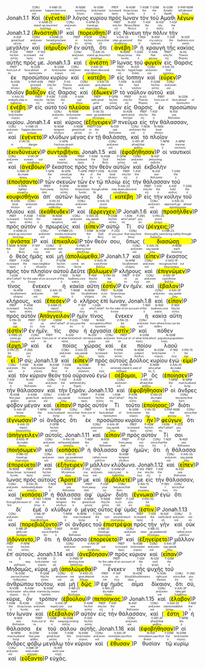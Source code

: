 <rt>Jonah.1.1</rt> <RUBY><ruby><ruby>Καὶ<rt>καί</rt></ruby><rt>and;even</rt></ruby><rt>CONJ</rt></RUBY> (<RUBY><ruby><ruby><mark class='verb'>ἐγένετο</mark><rt>γίνομαι</rt></ruby><rt>happen;become</rt></ruby><rt>V-AMI-3S</rt></RUBY>)P <RUBY><ruby><ruby>λόγος<rt>λόγος</rt></ruby><rt>word;log</rt></ruby><rt>N-NSM</rt></RUBY> <RUBY><ruby><ruby>κυρίου<rt>κύριος</rt></ruby><rt>lord;master</rt></ruby><rt>N-GSM</rt></RUBY> <RUBY><ruby><ruby>πρὸς<rt>πρός</rt></ruby><rt>to;toward</rt></ruby><rt>PREP</rt></RUBY> <RUBY><ruby><ruby>Ιωναν<rt>Ἰωνᾶς</rt></ruby><rt>Iōnas;Ionas</rt></ruby><rt>N-ASM</rt></RUBY> <RUBY><ruby><ruby>τὸν<rt>ὁ</rt></ruby><rt>the</rt></ruby><rt>T-ASM</rt></RUBY> <RUBY><ruby><ruby>τοῦ<rt>ὁ</rt></ruby><rt>the</rt></ruby><rt>T-GSM</rt></RUBY> <RUBY><ruby><ruby>Αμαθι<rt>Αμαθι</rt></ruby><rt>Amathi</rt></ruby><rt>N-GSM</rt></RUBY> <RUBY><ruby><ruby><mark class='ptc'>λέγων</mark><rt>λέγω</rt></ruby><rt>tell;declare</rt></ruby><rt>V-PAP-NSM</rt></RUBY> <rt>Jonah.1.2</rt> (<RUBY><ruby><ruby><mark class='verb'>Ἀνάστηθι</mark><rt>ἀνίστημι</rt></ruby><rt>stand up;resurrect</rt></ruby><rt>V-AAM-2S</rt></RUBY>)P <RUBY><ruby><ruby>καὶ<rt>καί</rt></ruby><rt>and;even</rt></ruby><rt>CONJ</rt></RUBY> (<RUBY><ruby><ruby><mark class='verb'>πορεύθητι</mark><rt>πορεύομαι</rt></ruby><rt>travel;go</rt></ruby><rt>V-APM-2S</rt></RUBY>)P <RUBY><ruby><ruby>εἰς<rt>εἰς</rt></ruby><rt>into;for</rt></ruby><rt>PREP</rt></RUBY> <RUBY><ruby><ruby>Νινευη<rt>Νινευΐ</rt></ruby><rt>Nineuΐ;Ninei</rt></ruby><rt>N-ASF</rt></RUBY> <RUBY><ruby><ruby>τὴν<rt>ὁ</rt></ruby><rt>the</rt></ruby><rt>T-ASF</rt></RUBY> <RUBY><ruby><ruby>πόλιν<rt>πόλις</rt></ruby><rt>city</rt></ruby><rt>N-ASF</rt></RUBY> <RUBY><ruby><ruby>τὴν<rt>ὁ</rt></ruby><rt>the</rt></ruby><rt>T-ASF</rt></RUBY> <RUBY><ruby><ruby>μεγάλην<rt>μέγας</rt></ruby><rt>great;loud</rt></ruby><rt>A-ASF</rt></RUBY> <RUBY><ruby><ruby>καὶ<rt>καί</rt></ruby><rt>and;even</rt></ruby><rt>CONJ</rt></RUBY> (<RUBY><ruby><ruby><mark class='verb'>κήρυξον</mark><rt>κηρύσσω</rt></ruby><rt>herald;proclaim</rt></ruby><rt>V-AAM-2S</rt></RUBY>)P <RUBY><ruby><ruby>ἐν<rt>ἐν</rt></ruby><rt>in</rt></ruby><rt>PREP</rt></RUBY> <RUBY><ruby><ruby>αὐτῇ,<rt>αὐτός</rt></ruby><rt>he;him</rt></ruby><rt>P-DSF</rt></RUBY> <RUBY><ruby><ruby>ὅτι<rt>ὅτι</rt></ruby><rt>since;that</rt></ruby><rt>CONJ</rt></RUBY> (<RUBY><ruby><ruby><mark class='verb'>ἀνέβη</mark><rt>ἀναβαίνω</rt></ruby><rt>step up;ascend</rt></ruby><rt>V-AAI-3S</rt></RUBY>)P <RUBY><ruby><ruby>ἡ<rt>ὁ</rt></ruby><rt>the</rt></ruby><rt>T-NSF</rt></RUBY> <RUBY><ruby><ruby>κραυγὴ<rt>κραυγή</rt></ruby><rt>cry;outcry</rt></ruby><rt>N-NSF</rt></RUBY> <RUBY><ruby><ruby>τῆς<rt>ὁ</rt></ruby><rt>the</rt></ruby><rt>T-GSF</rt></RUBY> <RUBY><ruby><ruby>κακίας<rt>κακία</rt></ruby><rt>badness;vice</rt></ruby><rt>N-GSF</rt></RUBY> <RUBY><ruby><ruby>αὐτῆς<rt>αὐτός</rt></ruby><rt>he;him</rt></ruby><rt>P-GSF</rt></RUBY> <RUBY><ruby><ruby>πρός<rt>πρός</rt></ruby><rt>to;toward</rt></ruby><rt>PREP</rt></RUBY> <RUBY><ruby><ruby>με.<rt>ἐγώ</rt></ruby><rt>me</rt></ruby><rt>P-1AS</rt></RUBY> <rt>Jonah.1.3</rt> <RUBY><ruby><ruby>καὶ<rt>καί</rt></ruby><rt>and;even</rt></ruby><rt>CONJ</rt></RUBY> (<RUBY><ruby><ruby><mark class='verb'>ἀνέστη</mark><rt>ἀνίστημι</rt></ruby><rt>stand up;resurrect</rt></ruby><rt>V-AAI-3S</rt></RUBY>)P <RUBY><ruby><ruby>Ιωνας<rt>Ἰωνᾶς</rt></ruby><rt>Iōnas;Ionas</rt></ruby><rt>N-NSM</rt></RUBY> <RUBY><ruby><ruby>τοῦ<rt>ὁ</rt></ruby><rt>the</rt></ruby><rt>T-GSN</rt></RUBY> <RUBY><ruby><ruby><mark class='ptc'>φυγεῖν</mark><rt>φεύγω</rt></ruby><rt>flee</rt></ruby><rt>V-AAN</rt></RUBY> <RUBY><ruby><ruby>εἰς<rt>εἰς</rt></ruby><rt>into;for</rt></ruby><rt>PREP</rt></RUBY> <RUBY><ruby><ruby>Θαρσις<rt>Θαρσις</rt></ruby><rt>Tharsis</rt></ruby><rt>N-AS</rt></RUBY> <RUBY><ruby><ruby>ἐκ<rt>ἐκ</rt></ruby><rt>from;out of</rt></ruby><rt>PREP</rt></RUBY> <RUBY><ruby><ruby>προσώπου<rt>πρόσωπον</rt></ruby><rt>face;ahead of</rt></ruby><rt>N-GSN</rt></RUBY> <RUBY><ruby><ruby>κυρίου<rt>κύριος</rt></ruby><rt>lord;master</rt></ruby><rt>N-GSM</rt></RUBY> <RUBY><ruby><ruby>καὶ<rt>καί</rt></ruby><rt>and;even</rt></ruby><rt>CONJ</rt></RUBY> (<RUBY><ruby><ruby><mark class='verb'>κατέβη</mark><rt>καταβαίνω</rt></ruby><rt>step down;descend</rt></ruby><rt>V-AAI-3S</rt></RUBY>)P <RUBY><ruby><ruby>εἰς<rt>εἰς</rt></ruby><rt>into;for</rt></ruby><rt>PREP</rt></RUBY> <RUBY><ruby><ruby>Ιοππην<rt>Ἰόππη</rt></ruby><rt>Ioppē;Ioppi</rt></ruby><rt>N-ASF</rt></RUBY> <RUBY><ruby><ruby>καὶ<rt>καί</rt></ruby><rt>and;even</rt></ruby><rt>CONJ</rt></RUBY> (<RUBY><ruby><ruby><mark class='verb'>εὗρεν</mark><rt>εὑρίσκω</rt></ruby><rt>find</rt></ruby><rt>V-AAI-3S</rt></RUBY>)P <RUBY><ruby><ruby>πλοῖον<rt>πλοῖον</rt></ruby><rt>boat</rt></ruby><rt>N-ASN</rt></RUBY> <RUBY><ruby><ruby><mark class='inf'>βαδίζον</mark><rt>βαδίζω</rt></ruby><rt>proceed</rt></ruby><rt>V-PAP-ASN</rt></RUBY> <RUBY><ruby><ruby>εἰς<rt>εἰς</rt></ruby><rt>into;for</rt></ruby><rt>PREP</rt></RUBY> <RUBY><ruby><ruby>Θαρσις<rt>Θαρσις</rt></ruby><rt>Tharsis</rt></ruby><rt>P-AS</rt></RUBY> <RUBY><ruby><ruby>καὶ<rt>καί</rt></ruby><rt>and;even</rt></ruby><rt>CONJ</rt></RUBY> (<RUBY><ruby><ruby><mark class='verb'>ἔδωκεν</mark><rt>δίδωμι</rt></ruby><rt>give;deposit</rt></ruby><rt>V-AAI-3S</rt></RUBY>)P <RUBY><ruby><ruby>τὸ<rt>ὁ</rt></ruby><rt>the</rt></ruby><rt>T-ASN</rt></RUBY> <RUBY><ruby><ruby>ναῦλον<rt>ναῦλον</rt></ruby><rt>fare</rt></ruby><rt>N-ASN</rt></RUBY> <RUBY><ruby><ruby>αὐτοῦ<rt>αὐτός</rt></ruby><rt>he;him</rt></ruby><rt>P-GSM</rt></RUBY> <RUBY><ruby><ruby>καὶ<rt>καί</rt></ruby><rt>and;even</rt></ruby><rt>CONJ</rt></RUBY> (<RUBY><ruby><ruby><mark class='verb'>ἐνέβη</mark><rt>ἐμβαίνω</rt></ruby><rt>embark;step in</rt></ruby><rt>V-AAI-3S</rt></RUBY>)P <RUBY><ruby><ruby>εἰς<rt>εἰς</rt></ruby><rt>into;for</rt></ruby><rt>PREP</rt></RUBY> <RUBY><ruby><ruby>αὐτὸ<rt>αὐτός</rt></ruby><rt>he;him</rt></ruby><rt>P-ASN</rt></RUBY> <RUBY><ruby><ruby>τοῦ<rt>ὁ</rt></ruby><rt>the</rt></ruby><rt>T-GSN</rt></RUBY> <RUBY><ruby><ruby><mark class='ptc'>πλεῦσαι</mark><rt>πλέω</rt></ruby><rt>sail</rt></ruby><rt>V-AAN</rt></RUBY> <RUBY><ruby><ruby>μετ᾽<rt>μετά</rt></ruby><rt>with;amid</rt></ruby><rt>PREP</rt></RUBY> <RUBY><ruby><ruby>αὐτῶν<rt>αὐτός</rt></ruby><rt>he;him</rt></ruby><rt>P-GPM</rt></RUBY> <RUBY><ruby><ruby>εἰς<rt>εἰς</rt></ruby><rt>into;for</rt></ruby><rt>PREP</rt></RUBY> <RUBY><ruby><ruby>Θαρσις<rt>Θαρσις</rt></ruby><rt>Tharsis</rt></ruby><rt>N-AS</rt></RUBY> <RUBY><ruby><ruby>ἐκ<rt>ἐκ</rt></ruby><rt>from;out of</rt></ruby><rt>PREP</rt></RUBY> <RUBY><ruby><ruby>προσώπου<rt>πρόσωπον</rt></ruby><rt>face;ahead of</rt></ruby><rt>N-GSN</rt></RUBY> <RUBY><ruby><ruby>κυρίου.<rt>κύριος</rt></ruby><rt>lord;master</rt></ruby><rt>N-GSM</rt></RUBY> <rt>Jonah.1.4</rt> <RUBY><ruby><ruby>καὶ<rt>καί</rt></ruby><rt>and;even</rt></ruby><rt>CONJ</rt></RUBY> <RUBY><ruby><ruby>κύριος<rt>κύριος</rt></ruby><rt>lord;master</rt></ruby><rt>N-NSM</rt></RUBY> (<RUBY><ruby><ruby><mark class='verb'>ἐξήγειρεν</mark><rt>ἐξεγείρω</rt></ruby><rt>raise up;awakened</rt></ruby><rt>V-IAI-3S</rt></RUBY>)P <RUBY><ruby><ruby>πνεῦμα<rt>πνεῦμα</rt></ruby><rt>spirit;wind</rt></ruby><rt>N-ASN</rt></RUBY> <RUBY><ruby><ruby>εἰς<rt>εἰς</rt></ruby><rt>into;for</rt></ruby><rt>PREP</rt></RUBY> <RUBY><ruby><ruby>τὴν<rt>ὁ</rt></ruby><rt>the</rt></ruby><rt>T-ASF</rt></RUBY> <RUBY><ruby><ruby>θάλασσαν,<rt>θάλασσα</rt></ruby><rt>sea</rt></ruby><rt>N-ASF</rt></RUBY> <RUBY><ruby><ruby>καὶ<rt>καί</rt></ruby><rt>and;even</rt></ruby><rt>CONJ</rt></RUBY> (<RUBY><ruby><ruby><mark class='verb'>ἐγένετο</mark><rt>γίνομαι</rt></ruby><rt>happen;become</rt></ruby><rt>V-AMI-3S</rt></RUBY>)P <RUBY><ruby><ruby>κλύδων<rt>κλύδων</rt></ruby><rt>tempest</rt></ruby><rt>N-NSM</rt></RUBY> <RUBY><ruby><ruby>μέγας<rt>μέγας</rt></ruby><rt>great;loud</rt></ruby><rt>A-NSM</rt></RUBY> <RUBY><ruby><ruby>ἐν<rt>ἐν</rt></ruby><rt>in</rt></ruby><rt>PREP</rt></RUBY> <RUBY><ruby><ruby>τῇ<rt>ὁ</rt></ruby><rt>the</rt></ruby><rt>T-DSF</rt></RUBY> <RUBY><ruby><ruby>θαλάσσῃ,<rt>θάλασσα</rt></ruby><rt>sea</rt></ruby><rt>N-DSF</rt></RUBY> <RUBY><ruby><ruby>καὶ<rt>καί</rt></ruby><rt>and;even</rt></ruby><rt>CONJ</rt></RUBY> <RUBY><ruby><ruby>τὸ<rt>ὁ</rt></ruby><rt>the</rt></ruby><rt>T-NSN</rt></RUBY> <RUBY><ruby><ruby>πλοῖον<rt>πλοῖον</rt></ruby><rt>boat</rt></ruby><rt>N-NSN</rt></RUBY> (<RUBY><ruby><ruby><mark class='verb'>ἐκινδύνευεν</mark><rt>κινδυνεύω</rt></ruby><rt>in danger</rt></ruby><rt>V-IAI-3S</rt></RUBY>)P <RUBY><ruby><ruby><mark class='ptc'>συντριβῆναι.</mark><rt>συντρίβω</rt></ruby><rt>fracture;smash</rt></ruby><rt>V-APN</rt></RUBY> <rt>Jonah.1.5</rt> <RUBY><ruby><ruby>καὶ<rt>καί</rt></ruby><rt>and;even</rt></ruby><rt>CONJ</rt></RUBY> (<RUBY><ruby><ruby><mark class='verb'>ἐφοβήθησαν</mark><rt>φοβέω</rt></ruby><rt>afraid;fear</rt></ruby><rt>V-API-3P</rt></RUBY>)P <RUBY><ruby><ruby>οἱ<rt>ὁ</rt></ruby><rt>the</rt></ruby><rt>T-NPM</rt></RUBY> <RUBY><ruby><ruby>ναυτικοὶ<rt>ναυτικός</rt></ruby><rt>mariner</rt></ruby><rt>A-NPM</rt></RUBY> <RUBY><ruby><ruby>καὶ<rt>καί</rt></ruby><rt>and;even</rt></ruby><rt>CONJ</rt></RUBY> (<RUBY><ruby><ruby><mark class='verb'>ἀνεβόων</mark><rt>ἀναβοάω</rt></ruby><rt>scream out</rt></ruby><rt>V-IAI-3P</rt></RUBY>)P <RUBY><ruby><ruby>ἕκαστος<rt>ἕκαστος</rt></ruby><rt>each</rt></ruby><rt>A-NSM</rt></RUBY> <RUBY><ruby><ruby>πρὸς<rt>πρός</rt></ruby><rt>to;toward</rt></ruby><rt>PREP</rt></RUBY> <RUBY><ruby><ruby>τὸν<rt>ὁ</rt></ruby><rt>the</rt></ruby><rt>T-ASM</rt></RUBY> <RUBY><ruby><ruby>θεὸν<rt>θεός</rt></ruby><rt>God</rt></ruby><rt>N-ASM</rt></RUBY> <RUBY><ruby><ruby>αὐτῶν<rt>αὐτός</rt></ruby><rt>he;him</rt></ruby><rt>P-GPM</rt></RUBY> <RUBY><ruby><ruby>καὶ<rt>καί</rt></ruby><rt>and;even</rt></ruby><rt>CONJ</rt></RUBY> <RUBY><ruby><ruby>ἐκβολὴν<rt>ἐκβολή</rt></ruby><rt>jettisoning</rt></ruby><rt>N-ASF</rt></RUBY> (<RUBY><ruby><ruby><mark class='verb'>ἐποιήσαντο</mark><rt>ποιέω</rt></ruby><rt>do;make</rt></ruby><rt>V-AMI-3P</rt></RUBY>)P <RUBY><ruby><ruby>τῶν<rt>ὁ</rt></ruby><rt>the</rt></ruby><rt>T-GPN</rt></RUBY> <RUBY><ruby><ruby>σκευῶν<rt>σκεῦος</rt></ruby><rt>vessel;jar</rt></ruby><rt>N-GPN</rt></RUBY> <RUBY><ruby><ruby>τῶν<rt>ὁ</rt></ruby><rt>the</rt></ruby><rt>T-GPN</rt></RUBY> <RUBY><ruby><ruby>ἐν<rt>ἐν</rt></ruby><rt>in</rt></ruby><rt>PREP</rt></RUBY> <RUBY><ruby><ruby>τῷ<rt>ὁ</rt></ruby><rt>the</rt></ruby><rt>T-DSN</rt></RUBY> <RUBY><ruby><ruby>πλοίῳ<rt>πλοῖον</rt></ruby><rt>boat</rt></ruby><rt>N-DSN</rt></RUBY> <RUBY><ruby><ruby>εἰς<rt>εἰς</rt></ruby><rt>into;for</rt></ruby><rt>PREP</rt></RUBY> <RUBY><ruby><ruby>τὴν<rt>ὁ</rt></ruby><rt>the</rt></ruby><rt>T-ASF</rt></RUBY> <RUBY><ruby><ruby>θάλασσαν<rt>θάλασσα</rt></ruby><rt>sea</rt></ruby><rt>N-ASF</rt></RUBY> <RUBY><ruby><ruby>τοῦ<rt>ὁ</rt></ruby><rt>the</rt></ruby><rt>T-GSN</rt></RUBY> <RUBY><ruby><ruby><mark class='ptc'>κουφισθῆναι</mark><rt>κουφίζω</rt></ruby><rt>lighten</rt></ruby><rt>V-APN</rt></RUBY> <RUBY><ruby><ruby>ἀπ᾽<rt>ἀπό</rt></ruby><rt>from;away</rt></ruby><rt>PREP</rt></RUBY> <RUBY><ruby><ruby>αὐτῶν·<rt>αὐτός</rt></ruby><rt>he;him</rt></ruby><rt>P-GPM</rt></RUBY> <RUBY><ruby><ruby>Ιωνας<rt>Ἰωνᾶς</rt></ruby><rt>Iōnas;Ionas</rt></ruby><rt>N-NSM</rt></RUBY> <RUBY><ruby><ruby>δὲ<rt>δέ</rt></ruby><rt>though;while</rt></ruby><rt>X</rt></RUBY> (<RUBY><ruby><ruby><mark class='verb'>κατέβη</mark><rt>καταβαίνω</rt></ruby><rt>step down;descend</rt></ruby><rt>V-AAI-3S</rt></RUBY>)P <RUBY><ruby><ruby>εἰς<rt>εἰς</rt></ruby><rt>into;for</rt></ruby><rt>PREP</rt></RUBY> <RUBY><ruby><ruby>τὴν<rt>ὁ</rt></ruby><rt>the</rt></ruby><rt>T-ASF</rt></RUBY> <RUBY><ruby><ruby>κοίλην<rt>κοῖλος</rt></ruby><rt>hold</rt></ruby><rt>A-ASF</rt></RUBY> <RUBY><ruby><ruby>τοῦ<rt>ὁ</rt></ruby><rt>the</rt></ruby><rt>T-GSN</rt></RUBY> <RUBY><ruby><ruby>πλοίου<rt>πλοῖον</rt></ruby><rt>boat</rt></ruby><rt>N-GSN</rt></RUBY> <RUBY><ruby><ruby>καὶ<rt>καί</rt></ruby><rt>and;even</rt></ruby><rt>CONJ</rt></RUBY> (<RUBY><ruby><ruby><mark class='verb'>ἐκάθευδεν</mark><rt>καθεύδω</rt></ruby><rt>asleep;sleep</rt></ruby><rt>V-IAI-3S</rt></RUBY>)P <RUBY><ruby><ruby>καὶ<rt>καί</rt></ruby><rt>and;even</rt></ruby><rt>CONJ</rt></RUBY> (<RUBY><ruby><ruby><mark class='verb'>ἔρρεγχεν.</mark><rt>ῥέγχω</rt></ruby><rt>snore</rt></ruby><rt>V-AAI-3S</rt></RUBY>)P <rt>Jonah.1.6</rt> <RUBY><ruby><ruby>καὶ<rt>καί</rt></ruby><rt>and;even</rt></ruby><rt>CONJ</rt></RUBY> (<RUBY><ruby><ruby><mark class='verb'>προσῆλθεν</mark><rt>προσέρχομαι</rt></ruby><rt>approach;go ahead</rt></ruby><rt>V-AAI-3S</rt></RUBY>)P <RUBY><ruby><ruby>πρὸς<rt>πρός</rt></ruby><rt>to;toward</rt></ruby><rt>PREP</rt></RUBY> <RUBY><ruby><ruby>αὐτὸν<rt>αὐτός</rt></ruby><rt>he;him</rt></ruby><rt>P-ASM</rt></RUBY> <RUBY><ruby><ruby>ὁ<rt>ὁ</rt></ruby><rt>the</rt></ruby><rt>T-NSM</rt></RUBY> <RUBY><ruby><ruby>πρωρεὺς<rt>πρωρεύς</rt></ruby><rt>captain</rt></ruby><rt>N-NSM</rt></RUBY> <RUBY><ruby><ruby>καὶ<rt>καί</rt></ruby><rt>and;even</rt></ruby><rt>CONJ</rt></RUBY> (<RUBY><ruby><ruby><mark class='verb'>εἶπεν</mark><rt>ἔπω</rt></ruby><rt>say;speak</rt></ruby><rt>V-AAI-3S</rt></RUBY>)P <RUBY><ruby><ruby>αὐτῷ<rt>αὐτός</rt></ruby><rt>he;him</rt></ruby><rt>P-DSM</rt></RUBY> <RUBY><ruby><ruby>Τί<rt>τίς</rt></ruby><rt>who?;what?</rt></ruby><rt>I-ASN</rt></RUBY> <RUBY><ruby><ruby>σὺ<rt>σύ</rt></ruby><rt>you</rt></ruby><rt>P-2NS</rt></RUBY> (<RUBY><ruby><ruby><mark class='verb'>ῥέγχεις;</mark><rt>ῥέγχω</rt></ruby><rt>snore</rt></ruby><rt>V-PAI-2S</rt></RUBY>)P (<RUBY><ruby><ruby><mark class='verb'>ἀνάστα</mark><rt>ἀνίστημι</rt></ruby><rt>stand up;resurrect</rt></ruby><rt>V-AAM-2S</rt></RUBY>)P <RUBY><ruby><ruby>καὶ<rt>καί</rt></ruby><rt>and;even</rt></ruby><rt>CONJ</rt></RUBY> (<RUBY><ruby><ruby><mark class='verb'>ἐπικαλοῦ</mark><rt>ἐπικαλέω</rt></ruby><rt>invoke;nickname</rt></ruby><rt>V-PMM-2S</rt></RUBY>)P <RUBY><ruby><ruby>τὸν<rt>ὁ</rt></ruby><rt>the</rt></ruby><rt>T-ASM</rt></RUBY> <RUBY><ruby><ruby>θεόν<rt>θεός</rt></ruby><rt>God</rt></ruby><rt>N-ASM</rt></RUBY> <RUBY><ruby><ruby>σου,<rt>σύ</rt></ruby><rt>of you;your</rt></ruby><rt>P-2GS</rt></RUBY> <RUBY><ruby><ruby>ὅπως<rt>ὅπως</rt></ruby><rt>that way;how</rt></ruby><rt>CONJ</rt></RUBY> (<RUBY><ruby><ruby><mark class='verb'>διασώσῃ</mark><rt>διασώζω</rt></ruby><rt>thoroughly save;bring safely through</rt></ruby><rt>V-FMI-2S</rt></RUBY>)P <RUBY><ruby><ruby>ὁ<rt>ὁ</rt></ruby><rt>the</rt></ruby><rt>T-NSM</rt></RUBY> <RUBY><ruby><ruby>θεὸς<rt>θεός</rt></ruby><rt>God</rt></ruby><rt>N-NSM</rt></RUBY> <RUBY><ruby><ruby>ἡμᾶς<rt>ἐγώ</rt></ruby><rt>us</rt></ruby><rt>P-1AP</rt></RUBY> <RUBY><ruby><ruby>καὶ<rt>καί</rt></ruby><rt>and;even</rt></ruby><rt>CONJ</rt></RUBY> <RUBY><ruby><ruby>μὴ<rt>μή</rt></ruby><rt>not</rt></ruby><rt>D</rt></RUBY> (<RUBY><ruby><ruby><mark class='verb'>ἀπολώμεθα.</mark><rt>ἀπόλλυμι</rt></ruby><rt>destroy;lose</rt></ruby><rt>V-PMS-1P</rt></RUBY>)P <rt>Jonah.1.7</rt> <RUBY><ruby><ruby>καὶ<rt>καί</rt></ruby><rt>and;even</rt></ruby><rt>CONJ</rt></RUBY> (<RUBY><ruby><ruby><mark class='verb'>εἶπεν</mark><rt>ἔπω</rt></ruby><rt>say;speak</rt></ruby><rt>V-AAI-3S</rt></RUBY>)P <RUBY><ruby><ruby>ἕκαστος<rt>ἕκαστος</rt></ruby><rt>each</rt></ruby><rt>A-NSM</rt></RUBY> <RUBY><ruby><ruby>πρὸς<rt>πρός</rt></ruby><rt>to;toward</rt></ruby><rt>PREP</rt></RUBY> <RUBY><ruby><ruby>τὸν<rt>ὁ</rt></ruby><rt>the</rt></ruby><rt>T-ASM</rt></RUBY> <RUBY><ruby><ruby>πλησίον<rt>πλησίον</rt></ruby><rt>near;neighbor</rt></ruby><rt>D</rt></RUBY> <RUBY><ruby><ruby>αὐτοῦ<rt>αὐτός</rt></ruby><rt>he;him</rt></ruby><rt>P-GSM</rt></RUBY> <RUBY><ruby><ruby>Δεῦτε<rt>δεῦτε</rt></ruby><rt>come on</rt></ruby><rt>D</rt></RUBY> (<RUBY><ruby><ruby><mark class='verb'>βάλωμεν</mark><rt>βάλλω</rt></ruby><rt>cast;throw</rt></ruby><rt>V-AAS-1P</rt></RUBY>)P <RUBY><ruby><ruby>κλήρους<rt>κλῆρος</rt></ruby><rt>lot;allotment</rt></ruby><rt>N-APM</rt></RUBY> <RUBY><ruby><ruby>καὶ<rt>καί</rt></ruby><rt>and;even</rt></ruby><rt>CONJ</rt></RUBY> (<RUBY><ruby><ruby><mark class='verb'>ἐπιγνῶμεν</mark><rt>ἐπιγινώσκω</rt></ruby><rt>recognize;find out</rt></ruby><rt>V-AAS-1P</rt></RUBY>)P <RUBY><ruby><ruby>τίνος<rt>τίς</rt></ruby><rt>who?;what?</rt></ruby><rt>I-GSN</rt></RUBY> <RUBY><ruby><ruby>ἕνεκεν<rt>ἕνεκα</rt></ruby><rt>for the sake of;on account of</rt></ruby><rt>PREP</rt></RUBY> <RUBY><ruby><ruby>ἡ<rt>ὁ</rt></ruby><rt>the</rt></ruby><rt>T-NSF</rt></RUBY> <RUBY><ruby><ruby>κακία<rt>κακία</rt></ruby><rt>badness;vice</rt></ruby><rt>N-NSF</rt></RUBY> <RUBY><ruby><ruby>αὕτη<rt>οὗτος</rt></ruby><rt>this;he</rt></ruby><rt>P-NSF</rt></RUBY> (<RUBY><ruby><ruby><mark class='verb'>ἐστὶν</mark><rt>εἰμί</rt></ruby><rt>be</rt></ruby><rt>V-PAI-3S</rt></RUBY>)P <RUBY><ruby><ruby>ἐν<rt>ἐν</rt></ruby><rt>in</rt></ruby><rt>PREP</rt></RUBY> <RUBY><ruby><ruby>ἡμῖν.<rt>ἐγώ</rt></ruby><rt>us</rt></ruby><rt>P-1DP</rt></RUBY> <RUBY><ruby><ruby>καὶ<rt>καί</rt></ruby><rt>and;even</rt></ruby><rt>CONJ</rt></RUBY> (<RUBY><ruby><ruby><mark class='verb'>ἔβαλον</mark><rt>βάλλω</rt></ruby><rt>cast;throw</rt></ruby><rt>V-AAI-3P</rt></RUBY>)P <RUBY><ruby><ruby>κλήρους,<rt>κλῆρος</rt></ruby><rt>lot;allotment</rt></ruby><rt>N-APM</rt></RUBY> <RUBY><ruby><ruby>καὶ<rt>καί</rt></ruby><rt>and;even</rt></ruby><rt>CONJ</rt></RUBY> (<RUBY><ruby><ruby><mark class='verb'>ἔπεσεν</mark><rt>πίπτω</rt></ruby><rt>fall</rt></ruby><rt>V-AAI-3S</rt></RUBY>)P <RUBY><ruby><ruby>ὁ<rt>ὁ</rt></ruby><rt>the</rt></ruby><rt>T-NSM</rt></RUBY> <RUBY><ruby><ruby>κλῆρος<rt>κλῆρος</rt></ruby><rt>lot;allotment</rt></ruby><rt>N-NSM</rt></RUBY> <RUBY><ruby><ruby>ἐπὶ<rt>ἐπί</rt></ruby><rt>in;on</rt></ruby><rt>PREP</rt></RUBY> <RUBY><ruby><ruby>Ιωναν.<rt>Ἰωνᾶς</rt></ruby><rt>Iōnas;Ionas</rt></ruby><rt>N-ASM</rt></RUBY> <rt>Jonah.1.8</rt> <RUBY><ruby><ruby>καὶ<rt>καί</rt></ruby><rt>and;even</rt></ruby><rt>CONJ</rt></RUBY> (<RUBY><ruby><ruby><mark class='verb'>εἶπον</mark><rt>ἔπω</rt></ruby><rt>say;speak</rt></ruby><rt>V-AAI-3P</rt></RUBY>)P <RUBY><ruby><ruby>πρὸς<rt>πρός</rt></ruby><rt>to;toward</rt></ruby><rt>PREP</rt></RUBY> <RUBY><ruby><ruby>αὐτόν<rt>αὐτός</rt></ruby><rt>he;him</rt></ruby><rt>P-ASM</rt></RUBY> (<RUBY><ruby><ruby><mark class='verb'>Ἀπάγγειλον</mark><rt>ἀπαγγέλλω</rt></ruby><rt>report</rt></ruby><rt>V-AAM-2S</rt></RUBY>)P <RUBY><ruby><ruby>ἡμῖν<rt>ἐγώ</rt></ruby><rt>us</rt></ruby><rt>P-1DP</rt></RUBY> <RUBY><ruby><ruby>τίνος<rt>τίς</rt></ruby><rt>who?;what?</rt></ruby><rt>I-GSN</rt></RUBY> <RUBY><ruby><ruby>ἕνεκεν<rt>ἕνεκα</rt></ruby><rt>for the sake of;on account of</rt></ruby><rt>PREP</rt></RUBY> <RUBY><ruby><ruby>ἡ<rt>ὁ</rt></ruby><rt>the</rt></ruby><rt>T-NSF</rt></RUBY> <RUBY><ruby><ruby>κακία<rt>κακία</rt></ruby><rt>badness;vice</rt></ruby><rt>N-NSF</rt></RUBY> <RUBY><ruby><ruby>αὕτη<rt>οὗτος</rt></ruby><rt>this;he</rt></ruby><rt>P-NSF</rt></RUBY> (<RUBY><ruby><ruby><mark class='verb'>ἐστὶν</mark><rt>εἰμί</rt></ruby><rt>be</rt></ruby><rt>V-PAI-3S</rt></RUBY>)P <RUBY><ruby><ruby>ἐν<rt>ἐν</rt></ruby><rt>in</rt></ruby><rt>PREP</rt></RUBY> <RUBY><ruby><ruby>ἡμῖν.<rt>ἐγώ</rt></ruby><rt>us</rt></ruby><rt>P-1DP</rt></RUBY> <RUBY><ruby><ruby>τίς<rt>τίς</rt></ruby><rt>who?;what?</rt></ruby><rt>I-NSM</rt></RUBY> <RUBY><ruby><ruby>σου<rt>σύ</rt></ruby><rt>of you;your</rt></ruby><rt>P-2GS</rt></RUBY> <RUBY><ruby><ruby>ἡ<rt>ὁ</rt></ruby><rt>the</rt></ruby><rt>T-NSF</rt></RUBY> <RUBY><ruby><ruby>ἐργασία<rt>ἐργασία</rt></ruby><rt>occupation;effort</rt></ruby><rt>N-NSF</rt></RUBY> (<RUBY><ruby><ruby><mark class='verb'>ἐστίν;</mark><rt>εἰμί</rt></ruby><rt>be</rt></ruby><rt>V-PAI-3S</rt></RUBY>)P <RUBY><ruby><ruby>καὶ<rt>καί</rt></ruby><rt>and;even</rt></ruby><rt>CONJ</rt></RUBY> <RUBY><ruby><ruby>πόθεν<rt>πόθεν</rt></ruby><rt>from where;how can be</rt></ruby><rt>D</rt></RUBY> (<RUBY><ruby><ruby><mark class='verb'>ἔρχῃ,</mark><rt>ἔρχομαι</rt></ruby><rt>come;go</rt></ruby><rt>V-PMS-2S</rt></RUBY>)P <RUBY><ruby><ruby>καὶ<rt>καί</rt></ruby><rt>and;even</rt></ruby><rt>CONJ</rt></RUBY> <RUBY><ruby><ruby>ἐκ<rt>ἐκ</rt></ruby><rt>from;out of</rt></ruby><rt>PREP</rt></RUBY> <RUBY><ruby><ruby>ποίας<rt>ποῖος</rt></ruby><rt>of what kind;which</rt></ruby><rt>A-GSF</rt></RUBY> <RUBY><ruby><ruby>χώρας<rt>χώρα</rt></ruby><rt>territory;estate</rt></ruby><rt>N-GSF</rt></RUBY> <RUBY><ruby><ruby>καὶ<rt>καί</rt></ruby><rt>and;even</rt></ruby><rt>CONJ</rt></RUBY> <RUBY><ruby><ruby>ἐκ<rt>ἐκ</rt></ruby><rt>from;out of</rt></ruby><rt>PREP</rt></RUBY> <RUBY><ruby><ruby>ποίου<rt>ποῖος</rt></ruby><rt>of what kind;which</rt></ruby><rt>A-GSM</rt></RUBY> <RUBY><ruby><ruby>λαοῦ<rt>λαός</rt></ruby><rt>populace;population</rt></ruby><rt>N-GSM</rt></RUBY> (<RUBY><ruby><ruby><mark class='verb'>εἶ</mark><rt>εἰμί</rt></ruby><rt>be</rt></ruby><rt>V-PAI-2S</rt></RUBY>)P <RUBY><ruby><ruby>σύ;<rt>σύ</rt></ruby><rt>you</rt></ruby><rt>P-2NS</rt></RUBY> <rt>Jonah.1.9</rt> <RUBY><ruby><ruby>καὶ<rt>καί</rt></ruby><rt>and;even</rt></ruby><rt>CONJ</rt></RUBY> (<RUBY><ruby><ruby><mark class='verb'>εἶπεν</mark><rt>ἔπω</rt></ruby><rt>say;speak</rt></ruby><rt>V-AAI-3S</rt></RUBY>)P <RUBY><ruby><ruby>πρὸς<rt>πρός</rt></ruby><rt>to;toward</rt></ruby><rt>PREP</rt></RUBY> <RUBY><ruby><ruby>αὐτούς<rt>αὐτός</rt></ruby><rt>he;him</rt></ruby><rt>P-APM</rt></RUBY> <RUBY><ruby><ruby>Δοῦλος<rt>δοῦλος</rt></ruby><rt>subject</rt></ruby><rt>N-NSM</rt></RUBY> <RUBY><ruby><ruby>κυρίου<rt>κύριος</rt></ruby><rt>lord;master</rt></ruby><rt>N-GSM</rt></RUBY> <RUBY><ruby><ruby>ἐγώ<rt>ἐγώ</rt></ruby><rt>I</rt></ruby><rt>P-1NS</rt></RUBY> (<RUBY><ruby><ruby><mark class='verb'>εἰμι</mark><rt>εἰμί</rt></ruby><rt>be</rt></ruby><rt>V-PAI-1S</rt></RUBY>)P <RUBY><ruby><ruby>καὶ<rt>καί</rt></ruby><rt>and;even</rt></ruby><rt>CONJ</rt></RUBY> <RUBY><ruby><ruby>τὸν<rt>ὁ</rt></ruby><rt>the</rt></ruby><rt>T-ASM</rt></RUBY> <RUBY><ruby><ruby>κύριον<rt>κύριος</rt></ruby><rt>lord;master</rt></ruby><rt>N-ASM</rt></RUBY> <RUBY><ruby><ruby>θεὸν<rt>θεός</rt></ruby><rt>God</rt></ruby><rt>N-ASM</rt></RUBY> <RUBY><ruby><ruby>τοῦ<rt>ὁ</rt></ruby><rt>the</rt></ruby><rt>T-GSM</rt></RUBY> <RUBY><ruby><ruby>οὐρανοῦ<rt>οὐρανός</rt></ruby><rt>sky;heaven</rt></ruby><rt>N-GSM</rt></RUBY> <RUBY><ruby><ruby>ἐγὼ<rt>ἐγώ</rt></ruby><rt>I</rt></ruby><rt>P-1NS</rt></RUBY> (<RUBY><ruby><ruby><mark class='verb'>σέβομαι,</mark><rt>σέβομαι</rt></ruby><rt>venerate;stand in awe of</rt></ruby><rt>V-PMI-1S</rt></RUBY>)P <RUBY><ruby><ruby>ὃς<rt>ὅς, ἥ</rt></ruby><rt>who;what</rt></ruby><rt>R-NSM</rt></RUBY> (<RUBY><ruby><ruby><mark class='verb'>ἐποίησεν</mark><rt>ποιέω</rt></ruby><rt>do;make</rt></ruby><rt>V-AAI-3S</rt></RUBY>)P <RUBY><ruby><ruby>τὴν<rt>ὁ</rt></ruby><rt>the</rt></ruby><rt>T-ASF</rt></RUBY> <RUBY><ruby><ruby>θάλασσαν<rt>θάλασσα</rt></ruby><rt>sea</rt></ruby><rt>N-ASF</rt></RUBY> <RUBY><ruby><ruby>καὶ<rt>καί</rt></ruby><rt>and;even</rt></ruby><rt>CONJ</rt></RUBY> <RUBY><ruby><ruby>τὴν<rt>ὁ</rt></ruby><rt>the</rt></ruby><rt>T-ASF</rt></RUBY> <RUBY><ruby><ruby>ξηράν.<rt>ξηρός</rt></ruby><rt>withered;dry</rt></ruby><rt>A-ASF</rt></RUBY> <rt>Jonah.1.10</rt> <RUBY><ruby><ruby>καὶ<rt>καί</rt></ruby><rt>and;even</rt></ruby><rt>CONJ</rt></RUBY> (<RUBY><ruby><ruby><mark class='verb'>ἐφοβήθησαν</mark><rt>φοβέω</rt></ruby><rt>afraid;fear</rt></ruby><rt>V-API-3P</rt></RUBY>)P <RUBY><ruby><ruby>οἱ<rt>ὁ</rt></ruby><rt>the</rt></ruby><rt>T-NPM</rt></RUBY> <RUBY><ruby><ruby>ἄνδρες<rt>ἀνήρ</rt></ruby><rt>man;husband</rt></ruby><rt>N-NPM</rt></RUBY> <RUBY><ruby><ruby>φόβον<rt>φόβος</rt></ruby><rt>fear;awe</rt></ruby><rt>N-ASM</rt></RUBY> <RUBY><ruby><ruby>μέγαν<rt>μέγας</rt></ruby><rt>great;loud</rt></ruby><rt>A-ASM</rt></RUBY> <RUBY><ruby><ruby>καὶ<rt>καί</rt></ruby><rt>and;even</rt></ruby><rt>CONJ</rt></RUBY> (<RUBY><ruby><ruby><mark class='verb'>εἶπαν</mark><rt>ἔπω</rt></ruby><rt>say;speak</rt></ruby><rt>V-AAI-3P</rt></RUBY>)P <RUBY><ruby><ruby>πρὸς<rt>πρός</rt></ruby><rt>to;toward</rt></ruby><rt>PREP</rt></RUBY> <RUBY><ruby><ruby>αὐτόν<rt>αὐτός</rt></ruby><rt>he;him</rt></ruby><rt>P-ASM</rt></RUBY> <RUBY><ruby><ruby>Τί<rt>τίς</rt></ruby><rt>who?;what?</rt></ruby><rt>I-ASN</rt></RUBY> <RUBY><ruby><ruby>τοῦτο<rt>οὗτος</rt></ruby><rt>this;he</rt></ruby><rt>P-ASN</rt></RUBY> (<RUBY><ruby><ruby><mark class='verb'>ἐποίησας;</mark><rt>ποιέω</rt></ruby><rt>do;make</rt></ruby><rt>V-AAI-2S</rt></RUBY>)P <RUBY><ruby><ruby>διότι<rt>διότι</rt></ruby><rt>because;that</rt></ruby><rt>CONJ</rt></RUBY> (<RUBY><ruby><ruby><mark class='verb'>ἔγνωσαν</mark><rt>γινώσκω</rt></ruby><rt>know</rt></ruby><rt>V-AAI-3P</rt></RUBY>)P <RUBY><ruby><ruby>οἱ<rt>ὁ</rt></ruby><rt>the</rt></ruby><rt>T-NPM</rt></RUBY> <RUBY><ruby><ruby>ἄνδρες<rt>ἀνήρ</rt></ruby><rt>man;husband</rt></ruby><rt>N-NPM</rt></RUBY> <RUBY><ruby><ruby>ὅτι<rt>ὅτι</rt></ruby><rt>since;that</rt></ruby><rt>CONJ</rt></RUBY> <RUBY><ruby><ruby>ἐκ<rt>ἐκ</rt></ruby><rt>from;out of</rt></ruby><rt>PREP</rt></RUBY> <RUBY><ruby><ruby>προσώπου<rt>πρόσωπον</rt></ruby><rt>face;ahead of</rt></ruby><rt>N-GSN</rt></RUBY> <RUBY><ruby><ruby>κυρίου<rt>κύριος</rt></ruby><rt>lord;master</rt></ruby><rt>N-GSM</rt></RUBY> (<RUBY><ruby><ruby><mark class='verb'>ἦν</mark><rt>εἰμί</rt></ruby><rt>be</rt></ruby><rt>V-IAI-3S</rt></RUBY>)P <RUBY><ruby><ruby><mark class='ptc'>φεύγων,</mark><rt>φεύγω</rt></ruby><rt>flee</rt></ruby><rt>V-PAP-NSM</rt></RUBY> <RUBY><ruby><ruby>ὅτι<rt>ὅτι</rt></ruby><rt>since;that</rt></ruby><rt>CONJ</rt></RUBY> (<RUBY><ruby><ruby><mark class='verb'>ἀπήγγειλεν</mark><rt>ἀπαγγέλλω</rt></ruby><rt>report</rt></ruby><rt>V-AAI-3S</rt></RUBY>)P <RUBY><ruby><ruby>αὐτοῖς.<rt>αὐτός</rt></ruby><rt>he;him</rt></ruby><rt>P-DPM</rt></RUBY> <rt>Jonah.1.11</rt> <RUBY><ruby><ruby>καὶ<rt>καί</rt></ruby><rt>and;even</rt></ruby><rt>CONJ</rt></RUBY> (<RUBY><ruby><ruby><mark class='verb'>εἶπαν</mark><rt>ἔπω</rt></ruby><rt>say;speak</rt></ruby><rt>V-AAI-3P</rt></RUBY>)P <RUBY><ruby><ruby>πρὸς<rt>πρός</rt></ruby><rt>to;toward</rt></ruby><rt>PREP</rt></RUBY> <RUBY><ruby><ruby>αὐτόν<rt>αὐτός</rt></ruby><rt>he;him</rt></ruby><rt>P-ASM</rt></RUBY> <RUBY><ruby><ruby>Τί<rt>τίς</rt></ruby><rt>who?;what?</rt></ruby><rt>I-ASN</rt></RUBY> <RUBY><ruby><ruby>σοι<rt>σύ</rt></ruby><rt>you</rt></ruby><rt>P-2DS</rt></RUBY> (<RUBY><ruby><ruby><mark class='verb'>ποιήσωμεν</mark><rt>ποιέω</rt></ruby><rt>do;make</rt></ruby><rt>V-AAS-1P</rt></RUBY>)P <RUBY><ruby><ruby>καὶ<rt>καί</rt></ruby><rt>and;even</rt></ruby><rt>CONJ</rt></RUBY> (<RUBY><ruby><ruby><mark class='verb'>κοπάσει</mark><rt>κοπάζω</rt></ruby><rt>exhausted;abate</rt></ruby><rt>V-FAI-3S</rt></RUBY>)P <RUBY><ruby><ruby>ἡ<rt>ὁ</rt></ruby><rt>the</rt></ruby><rt>T-NSF</rt></RUBY> <RUBY><ruby><ruby>θάλασσα<rt>θάλασσα</rt></ruby><rt>sea</rt></ruby><rt>N-NSF</rt></RUBY> <RUBY><ruby><ruby>ἀφ᾽<rt>ἀπό</rt></ruby><rt>from;away</rt></ruby><rt>PREP</rt></RUBY> <RUBY><ruby><ruby>ἡμῶν;<rt>ἐγώ</rt></ruby><rt>our</rt></ruby><rt>P-1GP</rt></RUBY> <RUBY><ruby><ruby>ὅτι<rt>ὅτι</rt></ruby><rt>since;that</rt></ruby><rt>CONJ</rt></RUBY> <RUBY><ruby><ruby>ἡ<rt>ὁ</rt></ruby><rt>the</rt></ruby><rt>T-NSF</rt></RUBY> <RUBY><ruby><ruby>θάλασσα<rt>θάλασσα</rt></ruby><rt>sea</rt></ruby><rt>N-NSF</rt></RUBY> (<RUBY><ruby><ruby><mark class='verb'>ἐπορεύετο</mark><rt>πορεύομαι</rt></ruby><rt>travel;go</rt></ruby><rt>V-IMI-3S</rt></RUBY>)P <RUBY><ruby><ruby>καὶ<rt>καί</rt></ruby><rt>and;even</rt></ruby><rt>CONJ</rt></RUBY> (<RUBY><ruby><ruby><mark class='verb'>ἐξήγειρεν</mark><rt>ἐξεγείρω</rt></ruby><rt>raise up;awakened</rt></ruby><rt>V-IAI-3S</rt></RUBY>)P <RUBY><ruby><ruby>μᾶλλον<rt>μᾶλλον</rt></ruby><rt>rather;more</rt></ruby><rt>D</rt></RUBY> <RUBY><ruby><ruby>κλύδωνα.<rt>κλύδων</rt></ruby><rt>tempest</rt></ruby><rt>N-ASM</rt></RUBY> <rt>Jonah.1.12</rt> <RUBY><ruby><ruby>καὶ<rt>καί</rt></ruby><rt>and;even</rt></ruby><rt>CONJ</rt></RUBY> (<RUBY><ruby><ruby><mark class='verb'>εἶπεν</mark><rt>ἔπω</rt></ruby><rt>say;speak</rt></ruby><rt>V-AAI-3S</rt></RUBY>)P <RUBY><ruby><ruby>Ιωνας<rt>Ἰωνᾶς</rt></ruby><rt>Iōnas;Ionas</rt></ruby><rt>N-NSM</rt></RUBY> <RUBY><ruby><ruby>πρὸς<rt>πρός</rt></ruby><rt>to;toward</rt></ruby><rt>PREP</rt></RUBY> <RUBY><ruby><ruby>αὐτούς<rt>αὐτός</rt></ruby><rt>he;him</rt></ruby><rt>P-APM</rt></RUBY> (<RUBY><ruby><ruby><mark class='verb'>Ἄρατέ</mark><rt>αἴρω</rt></ruby><rt>lift;remove</rt></ruby><rt>V-AAM-2P</rt></RUBY>)P <RUBY><ruby><ruby>με<rt>ἐγώ</rt></ruby><rt>me</rt></ruby><rt>P-1AS</rt></RUBY> <RUBY><ruby><ruby>καὶ<rt>καί</rt></ruby><rt>and;even</rt></ruby><rt>CONJ</rt></RUBY> (<RUBY><ruby><ruby><mark class='verb'>ἐμβάλετέ</mark><rt>ἐμβάλλω</rt></ruby><rt>inject;cast in</rt></ruby><rt>V-AAM-2P</rt></RUBY>)P <RUBY><ruby><ruby>με<rt>ἐγώ</rt></ruby><rt>me</rt></ruby><rt>P-1AS</rt></RUBY> <RUBY><ruby><ruby>εἰς<rt>εἰς</rt></ruby><rt>into;for</rt></ruby><rt>PREP</rt></RUBY> <RUBY><ruby><ruby>τὴν<rt>ὁ</rt></ruby><rt>the</rt></ruby><rt>T-ASF</rt></RUBY> <RUBY><ruby><ruby>θάλασσαν,<rt>θάλασσα</rt></ruby><rt>sea</rt></ruby><rt>N-ASF</rt></RUBY> <RUBY><ruby><ruby>καὶ<rt>καί</rt></ruby><rt>and;even</rt></ruby><rt>CONJ</rt></RUBY> (<RUBY><ruby><ruby><mark class='verb'>κοπάσει</mark><rt>κοπάζω</rt></ruby><rt>exhausted;abate</rt></ruby><rt>V-FAI-3S</rt></RUBY>)P <RUBY><ruby><ruby>ἡ<rt>ὁ</rt></ruby><rt>the</rt></ruby><rt>T-NSF</rt></RUBY> <RUBY><ruby><ruby>θάλασσα<rt>θάλασσα</rt></ruby><rt>sea</rt></ruby><rt>N-NSF</rt></RUBY> <RUBY><ruby><ruby>ἀφ᾽<rt>ἀπό</rt></ruby><rt>from;away</rt></ruby><rt>PREP</rt></RUBY> <RUBY><ruby><ruby>ὑμῶν·<rt>σύ</rt></ruby><rt>your</rt></ruby><rt>P-2GP</rt></RUBY> <RUBY><ruby><ruby>διότι<rt>διότι</rt></ruby><rt>because;that</rt></ruby><rt>CONJ</rt></RUBY> (<RUBY><ruby><ruby><mark class='verb'>ἔγνωκα</mark><rt>γινώσκω</rt></ruby><rt>know</rt></ruby><rt>V-RAI-1S</rt></RUBY>)P <RUBY><ruby><ruby>ἐγὼ<rt>ἐγώ</rt></ruby><rt>I</rt></ruby><rt>P-1NS</rt></RUBY> <RUBY><ruby><ruby>ὅτι<rt>ὅτι</rt></ruby><rt>since;that</rt></ruby><rt>CONJ</rt></RUBY> <RUBY><ruby><ruby>δι᾽<rt>διά</rt></ruby><rt>through;because of</rt></ruby><rt>PREP</rt></RUBY> <RUBY><ruby><ruby>ἐμὲ<rt>ἐἐγώ</rt></ruby><rt>me</rt></ruby><rt>P-1AS</rt></RUBY> <RUBY><ruby><ruby>ὁ<rt>ὁ</rt></ruby><rt>the</rt></ruby><rt>T-NSM</rt></RUBY> <RUBY><ruby><ruby>κλύδων<rt>κλύδων</rt></ruby><rt>tempest</rt></ruby><rt>N-NSM</rt></RUBY> <RUBY><ruby><ruby>ὁ<rt>ὁ</rt></ruby><rt>the</rt></ruby><rt>T-NSM</rt></RUBY> <RUBY><ruby><ruby>μέγας<rt>μέγας</rt></ruby><rt>great;loud</rt></ruby><rt>A-NSM</rt></RUBY> <RUBY><ruby><ruby>οὗτος<rt>οὗτος</rt></ruby><rt>this;he</rt></ruby><rt>P-NSM</rt></RUBY> <RUBY><ruby><ruby>ἐφ᾽<rt>ἐπί</rt></ruby><rt>in;on</rt></ruby><rt>PREP</rt></RUBY> <RUBY><ruby><ruby>ὑμᾶς<rt>σύ</rt></ruby><rt>you</rt></ruby><rt>P-2AP</rt></RUBY> (<RUBY><ruby><ruby><mark class='verb'>ἐστιν.</mark><rt>εἰμί</rt></ruby><rt>be</rt></ruby><rt>V-PAI-3S</rt></RUBY>)P <rt>Jonah.1.13</rt> <RUBY><ruby><ruby>καὶ<rt>καί</rt></ruby><rt>and;even</rt></ruby><rt>CONJ</rt></RUBY> (<RUBY><ruby><ruby><mark class='verb'>παρεβιάζοντο</mark><rt>παραβιάζομαι</rt></ruby><rt>press</rt></ruby><rt>V-IMI-3P</rt></RUBY>)P <RUBY><ruby><ruby>οἱ<rt>ὁ</rt></ruby><rt>the</rt></ruby><rt>T-NPM</rt></RUBY> <RUBY><ruby><ruby>ἄνδρες<rt>ἀνήρ</rt></ruby><rt>man;husband</rt></ruby><rt>N-NPM</rt></RUBY> <RUBY><ruby><ruby>τοῦ<rt>ὁ</rt></ruby><rt>the</rt></ruby><rt>T-GSN</rt></RUBY> <RUBY><ruby><ruby><mark class='ptc'>ἐπιστρέψαι</mark><rt>ἐπιστρέφω</rt></ruby><rt>turn around;return</rt></ruby><rt>V-AAN</rt></RUBY> <RUBY><ruby><ruby>πρὸς<rt>πρός</rt></ruby><rt>to;toward</rt></ruby><rt>PREP</rt></RUBY> <RUBY><ruby><ruby>τὴν<rt>ὁ</rt></ruby><rt>the</rt></ruby><rt>T-ASF</rt></RUBY> <RUBY><ruby><ruby>γῆν<rt>γῆ</rt></ruby><rt>earth;land</rt></ruby><rt>N-ASF</rt></RUBY> <RUBY><ruby><ruby>καὶ<rt>καί</rt></ruby><rt>and;even</rt></ruby><rt>CONJ</rt></RUBY> <RUBY><ruby><ruby>οὐκ<rt>οὐ</rt></ruby><rt>not</rt></ruby><rt>D</rt></RUBY> (<RUBY><ruby><ruby><mark class='verb'>ἠδύναντο,</mark><rt>δύναμαι</rt></ruby><rt>able;can</rt></ruby><rt>V-IMI-3P</rt></RUBY>)P <RUBY><ruby><ruby>ὅτι<rt>ὅτι</rt></ruby><rt>since;that</rt></ruby><rt>CONJ</rt></RUBY> <RUBY><ruby><ruby>ἡ<rt>ὁ</rt></ruby><rt>the</rt></ruby><rt>T-NSF</rt></RUBY> <RUBY><ruby><ruby>θάλασσα<rt>θάλασσα</rt></ruby><rt>sea</rt></ruby><rt>N-NSF</rt></RUBY> (<RUBY><ruby><ruby><mark class='verb'>ἐπορεύετο</mark><rt>πορεύομαι</rt></ruby><rt>travel;go</rt></ruby><rt>V-IMI-3S</rt></RUBY>)P <RUBY><ruby><ruby>καὶ<rt>καί</rt></ruby><rt>and;even</rt></ruby><rt>CONJ</rt></RUBY> (<RUBY><ruby><ruby><mark class='verb'>ἐξηγείρετο</mark><rt>ἐξεγείρω</rt></ruby><rt>raise up;awakened</rt></ruby><rt>V-IMI-3S</rt></RUBY>)P <RUBY><ruby><ruby>μᾶλλον<rt>μᾶλλον</rt></ruby><rt>rather;more</rt></ruby><rt>D</rt></RUBY> <RUBY><ruby><ruby>ἐπ᾽<rt>ἐπί</rt></ruby><rt>in;on</rt></ruby><rt>PREP</rt></RUBY> <RUBY><ruby><ruby>αὐτούς.<rt>αὐτός</rt></ruby><rt>he;him</rt></ruby><rt>P-APM</rt></RUBY> <rt>Jonah.1.14</rt> <RUBY><ruby><ruby>καὶ<rt>καί</rt></ruby><rt>and;even</rt></ruby><rt>CONJ</rt></RUBY> (<RUBY><ruby><ruby><mark class='verb'>ἀνεβόησαν</mark><rt>ἀναβοάω</rt></ruby><rt>scream out</rt></ruby><rt>V-AAI-3P</rt></RUBY>)P <RUBY><ruby><ruby>πρὸς<rt>πρός</rt></ruby><rt>to;toward</rt></ruby><rt>PREP</rt></RUBY> <RUBY><ruby><ruby>κύριον<rt>κύριος</rt></ruby><rt>lord;master</rt></ruby><rt>N-ASM</rt></RUBY> <RUBY><ruby><ruby>καὶ<rt>καί</rt></ruby><rt>and;even</rt></ruby><rt>CONJ</rt></RUBY> (<RUBY><ruby><ruby><mark class='verb'>εἶπαν</mark><rt>ἔπω</rt></ruby><rt>say;speak</rt></ruby><rt>V-AAI-3P</rt></RUBY>)P <RUBY><ruby><ruby>Μηδαμῶς,<rt>μηδαμῶς</rt></ruby><rt>no way</rt></ruby><rt>D</rt></RUBY> <RUBY><ruby><ruby>κύριε,<rt>κύριος</rt></ruby><rt>lord;master</rt></ruby><rt>N-VSM</rt></RUBY> <RUBY><ruby><ruby>μὴ<rt>μή</rt></ruby><rt>not</rt></ruby><rt>D</rt></RUBY> (<RUBY><ruby><ruby><mark class='verb'>ἀπολώμεθα</mark><rt>ἀπόλλυμι</rt></ruby><rt>destroy;lose</rt></ruby><rt>V-PMS-1P</rt></RUBY>)P <RUBY><ruby><ruby>ἕνεκεν<rt>ἕνεκα</rt></ruby><rt>for the sake of;on account of</rt></ruby><rt>PREP</rt></RUBY> <RUBY><ruby><ruby>τῆς<rt>ὁ</rt></ruby><rt>the</rt></ruby><rt>T-GSF</rt></RUBY> <RUBY><ruby><ruby>ψυχῆς<rt>ψυχή</rt></ruby><rt>soul</rt></ruby><rt>N-GSF</rt></RUBY> <RUBY><ruby><ruby>τοῦ<rt>ὁ</rt></ruby><rt>the</rt></ruby><rt>T-GSM</rt></RUBY> <RUBY><ruby><ruby>ἀνθρώπου<rt>ἄνθρωπος</rt></ruby><rt>person;human</rt></ruby><rt>N-GSM</rt></RUBY> <RUBY><ruby><ruby>τούτου,<rt>οὗτος</rt></ruby><rt>this;he</rt></ruby><rt>P-GSM</rt></RUBY> <RUBY><ruby><ruby>καὶ<rt>καί</rt></ruby><rt>and;even</rt></ruby><rt>CONJ</rt></RUBY> <RUBY><ruby><ruby>μὴ<rt>μή</rt></ruby><rt>not</rt></ruby><rt>D</rt></RUBY> (<RUBY><ruby><ruby><mark class='verb'>δῷς</mark><rt>δίδωμι</rt></ruby><rt>give;deposit</rt></ruby><rt>V-AAS-2S</rt></RUBY>)P <RUBY><ruby><ruby>ἐφ᾽<rt>ἐπί</rt></ruby><rt>in;on</rt></ruby><rt>PREP</rt></RUBY> <RUBY><ruby><ruby>ἡμᾶς<rt>ἐγώ</rt></ruby><rt>us</rt></ruby><rt>P-1AP</rt></RUBY> <RUBY><ruby><ruby>αἷμα<rt>αἷμα</rt></ruby><rt>blood;bloodstreams</rt></ruby><rt>N-ASN</rt></RUBY> <RUBY><ruby><ruby>δίκαιον,<rt>δίκαιος</rt></ruby><rt>right;just</rt></ruby><rt>A-ASN</rt></RUBY> <RUBY><ruby><ruby>ὅτι<rt>ὅτι</rt></ruby><rt>since;that</rt></ruby><rt>CONJ</rt></RUBY> <RUBY><ruby><ruby>σύ,<rt>σύ</rt></ruby><rt>you</rt></ruby><rt>P-2NS</rt></RUBY> <RUBY><ruby><ruby>κύριε,<rt>κύριος</rt></ruby><rt>lord;master</rt></ruby><rt>N-VSM</rt></RUBY> <RUBY><ruby><ruby>ὃν<rt>ὅς, ἥ</rt></ruby><rt>who;what</rt></ruby><rt>R-ASM</rt></RUBY> <RUBY><ruby><ruby>τρόπον<rt>τρόπος</rt></ruby><rt>manner;by means</rt></ruby><rt>N-ASM</rt></RUBY> (<RUBY><ruby><ruby><mark class='verb'>ἐβούλου</mark><rt>βούλομαι</rt></ruby><rt>want</rt></ruby><rt>V-IMI-2S</rt></RUBY>)P (<RUBY><ruby><ruby><mark class='verb'>πεποίηκας.</mark><rt>ποιέω</rt></ruby><rt>do;make</rt></ruby><rt>V-RAI-2S</rt></RUBY>)P <rt>Jonah.1.15</rt> <RUBY><ruby><ruby>καὶ<rt>καί</rt></ruby><rt>and;even</rt></ruby><rt>CONJ</rt></RUBY> (<RUBY><ruby><ruby><mark class='verb'>ἔλαβον</mark><rt>λαμβάνω</rt></ruby><rt>take;get</rt></ruby><rt>V-AAI-3P</rt></RUBY>)P <RUBY><ruby><ruby>τὸν<rt>ὁ</rt></ruby><rt>the</rt></ruby><rt>T-ASM</rt></RUBY> <RUBY><ruby><ruby>Ιωναν<rt>Ἰωνᾶς</rt></ruby><rt>Iōnas;Ionas</rt></ruby><rt>N-ASM</rt></RUBY> <RUBY><ruby><ruby>καὶ<rt>καί</rt></ruby><rt>and;even</rt></ruby><rt>CONJ</rt></RUBY> (<RUBY><ruby><ruby><mark class='verb'>ἐξέβαλον</mark><rt>ἐκβάλλω</rt></ruby><rt>expel;cast out</rt></ruby><rt>V-AAI-3P</rt></RUBY>)P <RUBY><ruby><ruby>αὐτὸν<rt>αὐτός</rt></ruby><rt>he;him</rt></ruby><rt>P-ASM</rt></RUBY> <RUBY><ruby><ruby>εἰς<rt>εἰς</rt></ruby><rt>into;for</rt></ruby><rt>PREP</rt></RUBY> <RUBY><ruby><ruby>τὴν<rt>ὁ</rt></ruby><rt>the</rt></ruby><rt>T-ASF</rt></RUBY> <RUBY><ruby><ruby>θάλασσαν,<rt>θάλασσα</rt></ruby><rt>sea</rt></ruby><rt>N-ASF</rt></RUBY> <RUBY><ruby><ruby>καὶ<rt>καί</rt></ruby><rt>and;even</rt></ruby><rt>CONJ</rt></RUBY> (<RUBY><ruby><ruby><mark class='verb'>ἔστη</mark><rt>ἵστημι</rt></ruby><rt>stand;establish</rt></ruby><rt>V-AAI-3S</rt></RUBY>)P <RUBY><ruby><ruby>ἡ<rt>ὁ</rt></ruby><rt>the</rt></ruby><rt>T-NSF</rt></RUBY> <RUBY><ruby><ruby>θάλασσα<rt>θάλασσα</rt></ruby><rt>sea</rt></ruby><rt>N-NSF</rt></RUBY> <RUBY><ruby><ruby>ἐκ<rt>ἐκ</rt></ruby><rt>from;out of</rt></ruby><rt>PREP</rt></RUBY> <RUBY><ruby><ruby>τοῦ<rt>ὁ</rt></ruby><rt>the</rt></ruby><rt>T-GSM</rt></RUBY> <RUBY><ruby><ruby>σάλου<rt>σάλος</rt></ruby><rt>swaying;rocking</rt></ruby><rt>N-GSM</rt></RUBY> <RUBY><ruby><ruby>αὐτῆς.<rt>αὐτός</rt></ruby><rt>he;him</rt></ruby><rt>P-GSF</rt></RUBY> <rt>Jonah.1.16</rt> <RUBY><ruby><ruby>καὶ<rt>καί</rt></ruby><rt>and;even</rt></ruby><rt>CONJ</rt></RUBY> (<RUBY><ruby><ruby><mark class='verb'>ἐφοβήθησαν</mark><rt>φοβέω</rt></ruby><rt>afraid;fear</rt></ruby><rt>V-API-3P</rt></RUBY>)P <RUBY><ruby><ruby>οἱ<rt>ὁ</rt></ruby><rt>the</rt></ruby><rt>T-NPM</rt></RUBY> <RUBY><ruby><ruby>ἄνδρες<rt>ἀνήρ</rt></ruby><rt>man;husband</rt></ruby><rt>N-NPM</rt></RUBY> <RUBY><ruby><ruby>φόβῳ<rt>φόβος</rt></ruby><rt>fear;awe</rt></ruby><rt>N-DSM</rt></RUBY> <RUBY><ruby><ruby>μεγάλῳ<rt>μέγας</rt></ruby><rt>great;loud</rt></ruby><rt>A-DSM</rt></RUBY> <RUBY><ruby><ruby>τὸν<rt>ὁ</rt></ruby><rt>the</rt></ruby><rt>T-ASM</rt></RUBY> <RUBY><ruby><ruby>κύριον<rt>κύριος</rt></ruby><rt>lord;master</rt></ruby><rt>N-ASM</rt></RUBY> <RUBY><ruby><ruby>καὶ<rt>καί</rt></ruby><rt>and;even</rt></ruby><rt>CONJ</rt></RUBY> (<RUBY><ruby><ruby><mark class='verb'>ἔθυσαν</mark><rt>θύω</rt></ruby><rt>immolate;sacrifice</rt></ruby><rt>V-AAI-3P</rt></RUBY>)P <RUBY><ruby><ruby>θυσίαν<rt>θυσία</rt></ruby><rt>immolation;sacrifice</rt></ruby><rt>N-ASF</rt></RUBY> <RUBY><ruby><ruby>τῷ<rt>ὁ</rt></ruby><rt>the</rt></ruby><rt>T-DSM</rt></RUBY> <RUBY><ruby><ruby>κυρίῳ<rt>κύριος</rt></ruby><rt>lord;master</rt></ruby><rt>N-DSM</rt></RUBY> <RUBY><ruby><ruby>καὶ<rt>καί</rt></ruby><rt>and;even</rt></ruby><rt>CONJ</rt></RUBY> (<RUBY><ruby><ruby><mark class='verb'>εὔξαντο</mark><rt>εὔχομαι</rt></ruby><rt>wish;make</rt></ruby><rt>V-AMI-3P</rt></RUBY>)P <RUBY><ruby><ruby>εὐχάς.<rt>εὐχή</rt></ruby><rt>wish;vow</rt></ruby><rt>N-APF</rt></RUBY> 
